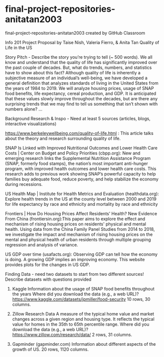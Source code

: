 # final-project-repositories-anitatan2003
final-project-repositories-anitatan2003 created by GitHub Classroom

Info 201 Project Proposal by Taise Nish, Valeria Fierro, & Anita Tan
Quality of Life in the US

Story Pitch - Describe the story you’re trying to tell  (~ 500 words). 
We all know and understand that the quality of life has significantly improved over the past couple of decades. But, what do trends, numbers, and statistics have to show about this fact? Although quality of life is inherently a subjective measure of an individual’s well-being, we have developed a general definition that analyzes standards of living in the United States from the years of 1984 to 2019. We will analyze housing prices, usage of SNAP food benefits, life expectancy, cereal production, and GDP. It is anticipated that these values slowly improve throughout the decades, but are there any surprising trends that we may find to tell us something that isn’t shown with numbers alone?
…


Background Research & Inspo - Need at least 5 sources (articles, blogs, interactive visualizations)

https://www.berkeleywellbeing.com/quality-of-life.html : This article talks about the theory and research surrounding quality of life.

SNAP Is Linked with Improved Nutritional Outcomes and Lower Health Care Costs | Center on Budget and Policy Priorities (cbpp.org): New and emerging research links the Supplemental Nutrition Assistance Program (SNAP, formerly food stamps), the nation’s most important anti-hunger program, with improved health outcomes and lower health care costs. This research adds to previous work showing SNAP’s powerful capacity to help families buy adequate food, reduce poverty, and help stabilize the economy during recessions.



US Health Map | Institute for Health Metrics and Evaluation (healthdata.org): Explore health trends in the US at the county level between 2000 and 2019 for life expectancy by race and ethnicity and mortality by race and ethnicity

Frontiers | How Do Housing Prices Affect Residents' Health? New Evidence From China (frontiersin.org):This paper aims to explore the effect and mechanism of rising housing prices on residents' physical and mental health. Using data from the China Family Panel Studies from 2014 to 2018, we investigate the impact and mechanism of rising housing prices on the mental and physical health of urban residents through multiple grouping regression and analysis of variance. 

US GDP over time (usafacts.org): Observing GDP can tell how the economy is doing. A growing GDP implies an improving economy. This website provides plots for the changes in US GDP.


Finding Data - need two datasets to start from two different sources! Describe datasets with questions provided

1. Kaggle
Information about the usage of SNAP food benefits throughout the years
Where did you download the data (e.g., a web URL)? 
https://www.kaggle.com/datasets/jpmiller/food-security 
10 rows, 30 columns.
 

2. Zillow Research Data
A measure of the typical home value and market changes across a given region and housing type. It reflects the typical value for homes in the 35th to 65th percentile range.
Where did you download the data (e.g., a web URL)? 
https://www.zillow.com/research/data/ 
2 rows, 31 columns.
  
3. Gapminder (gapminder.com)
Information about different aspects of the growth of US. 
20 rows, 1120 columns.

